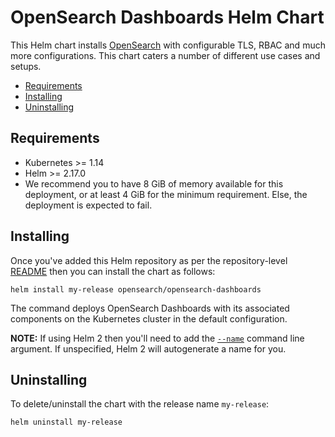 # OpenSearch Dashboards Helm Chart

 This Helm chart installs [OpenSearch](https://github.com/opensearch-project/OpenSearch) with configurable TLS, RBAC and much more configurations. This chart caters a number of different use cases and setups.

 - [Requirements](#requirements)
 - [Installing](#installing)
 - [Uninstalling](#uninstalling)

 ## Requirements

 * Kubernetes >= 1.14
 * Helm >= 2.17.0
 * We recommend you to have 8 GiB of memory available for this deployment, or at least 4 GiB for the minimum requirement. Else, the deployment is expected to fail.

 ## Installing

 Once you've added this Helm repository as per the repository-level [README](../../README.md#installing)
 then you can install the chart as follows:

 ```shell
 helm install my-release opensearch/opensearch-dashboards
```

 The command deploys OpenSearch Dashboards with its associated components on the Kubernetes cluster in the default configuration.

 **NOTE:** If using Helm 2 then you'll need to add the [`--name`](https://v2.helm.sh/docs/helm/#options-21) command line argument. If unspecified, Helm 2 will autogenerate a name for you.

 ## Uninstalling
 To delete/uninstall the chart with the release name `my-release`:

 ```shell
 helm uninstall my-release
 ```
 